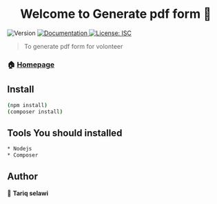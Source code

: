 <h1 align="center">Welcome to Generate pdf form 👋</h1>
<p>
  <img alt="Version" src="https://img.shields.io/badge/version-1.0.0-blue.svg?cacheSeconds=2592000" />
  <a href="https://mpdf.github.io/" target="_blank">
    <img alt="Documentation" src="https://img.shields.io/badge/documentation-yes-brightgreen.svg" />
  </a>
  <a href="#" target="_blank">
    <img alt="License: ISC" src="https://img.shields.io/badge/License-ISC-yellow.svg" />
  </a>
</p>

> To generate pdf form for volonteer

### 🏠 [Homepage](https://vgeneratepdf.herokuapp.com/)

## Install

```sh
(npm install) 
(composer install)
```

## Tools You should installed

```sh
* Nodejs 
* Composer
```



## Author

👤 **Tariq selawi**



